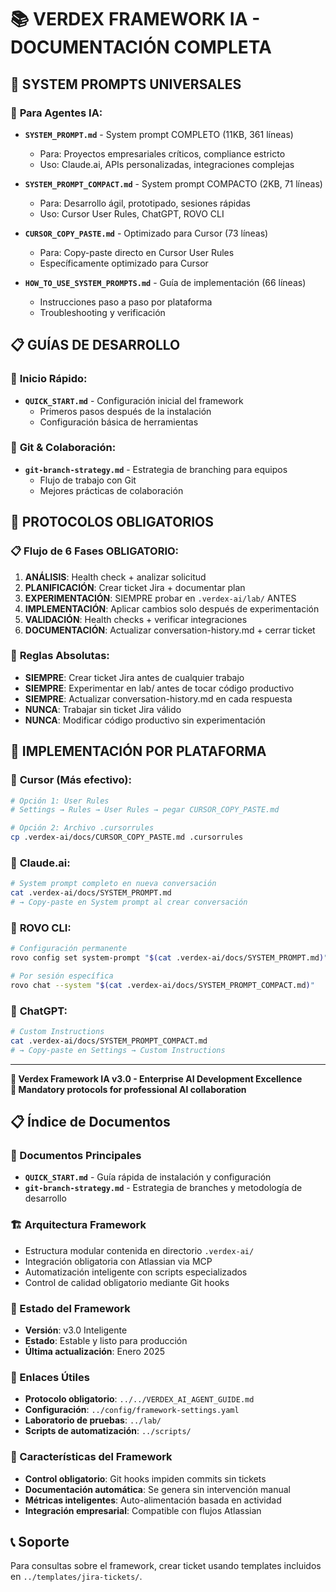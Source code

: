 # 📚 VERDEX FRAMEWORK IA - DOCUMENTACIÓN COMPLETA

## 🎯 **SYSTEM PROMPTS UNIVERSALES**

### 🤖 **Para Agentes IA:**
- **`SYSTEM_PROMPT.md`** - System prompt COMPLETO (11KB, 361 líneas)
  - Para: Proyectos empresariales críticos, compliance estricto
  - Uso: Claude.ai, APIs personalizadas, integraciones complejas

- **`SYSTEM_PROMPT_COMPACT.md`** - System prompt COMPACTO (2KB, 71 líneas)  
  - Para: Desarrollo ágil, prototipado, sesiones rápidas
  - Uso: Cursor User Rules, ChatGPT, ROVO CLI

- **`CURSOR_COPY_PASTE.md`** - Optimizado para Cursor (73 líneas)
  - Para: Copy-paste directo en Cursor User Rules
  - Específicamente optimizado para Cursor

- **`HOW_TO_USE_SYSTEM_PROMPTS.md`** - Guía de implementación (66 líneas)
  - Instrucciones paso a paso por plataforma
  - Troubleshooting y verificación

## 📋 **GUÍAS DE DESARROLLO**

### 🚀 **Inicio Rápido:**
- **`QUICK_START.md`** - Configuración inicial del framework
  - Primeros pasos después de la instalación
  - Configuración básica de herramientas

### 🌿 **Git & Colaboración:**
- **`git-branch-strategy.md`** - Estrategia de branching para equipos
  - Flujo de trabajo con Git
  - Mejores prácticas de colaboración

## 🎯 **PROTOCOLOS OBLIGATORIOS**

### 📋 **Flujo de 6 Fases OBLIGATORIO:**
1. **ANÁLISIS**: Health check + analizar solicitud
2. **PLANIFICACIÓN**: Crear ticket Jira + documentar plan  
3. **EXPERIMENTACIÓN**: SIEMPRE probar en `.verdex-ai/lab/` ANTES
4. **IMPLEMENTACIÓN**: Aplicar cambios solo después de experimentación
5. **VALIDACIÓN**: Health checks + verificar integraciones
6. **DOCUMENTACIÓN**: Actualizar conversation-history.md + cerrar ticket

### 🎫 **Reglas Absolutas:**
- **SIEMPRE**: Crear ticket Jira antes de cualquier trabajo
- **SIEMPRE**: Experimentar en lab/ antes de tocar código productivo
- **SIEMPRE**: Actualizar conversation-history.md en cada respuesta
- **NUNCA**: Trabajar sin ticket Jira válido
- **NUNCA**: Modificar código productivo sin experimentación

## 🔧 **IMPLEMENTACIÓN POR PLATAFORMA**

### 🎪 **Cursor (Más efectivo):**
```bash
# Opción 1: User Rules
# Settings → Rules → User Rules → pegar CURSOR_COPY_PASTE.md

# Opción 2: Archivo .cursorrules  
cp .verdex-ai/docs/CURSOR_COPY_PASTE.md .cursorrules
```

### 🤖 **Claude.ai:**
```bash
# System prompt completo en nueva conversación
cat .verdex-ai/docs/SYSTEM_PROMPT.md
# → Copy-paste en System prompt al crear conversación
```

### 🔧 **ROVO CLI:**
```bash
# Configuración permanente
rovo config set system-prompt "$(cat .verdex-ai/docs/SYSTEM_PROMPT.md)"

# Por sesión específica
rovo chat --system "$(cat .verdex-ai/docs/SYSTEM_PROMPT_COMPACT.md)"
```

### 💬 **ChatGPT:**
```bash
# Custom Instructions
cat .verdex-ai/docs/SYSTEM_PROMPT_COMPACT.md
# → Copy-paste en Settings → Custom Instructions
```

---

**🏢 Verdex Framework IA v3.0 - Enterprise AI Development Excellence**  
**🎯 Mandatory protocols for professional AI collaboration**

## 📋 Índice de Documentos

### 📄 Documentos Principales
- **`QUICK_START.md`** - Guía rápida de instalación y configuración
- **`git-branch-strategy.md`** - Estrategia de branches y metodología de desarrollo

### 🏗️ Arquitectura Framework
- Estructura modular contenida en directorio `.verdex-ai/`
- Integración obligatoria con Atlassian via MCP
- Automatización inteligente con scripts especializados
- Control de calidad obligatorio mediante Git hooks

### 🎯 Estado del Framework
- **Versión**: v3.0 Inteligente
- **Estado**: Estable y listo para producción
- **Última actualización**: Enero 2025

### 📖 Enlaces Útiles
- **Protocolo obligatorio**: `../../VERDEX_AI_AGENT_GUIDE.md`
- **Configuración**: `../config/framework-settings.yaml`  
- **Laboratorio de pruebas**: `../lab/`
- **Scripts de automatización**: `../scripts/`

### 🔧 Características del Framework
- **Control obligatorio**: Git hooks impiden commits sin tickets
- **Documentación automática**: Se genera sin intervención manual
- **Métricas inteligentes**: Auto-alimentación basada en actividad
- **Integración empresarial**: Compatible con flujos Atlassian

## 📞 Soporte
Para consultas sobre el framework, crear ticket usando templates incluidos en `../templates/jira-tickets/`. 